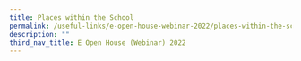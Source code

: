```yaml
---
title: Places within the School
permalink: /useful-links/e-open-house-webinar-2022/places-within-the-school/
description: ""
third_nav_title: E Open House (Webinar) 2022
---
```

